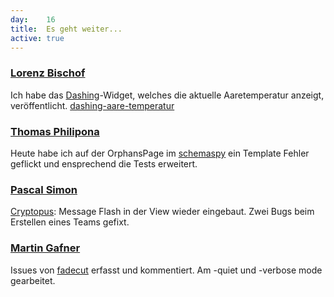 ```yaml
---
day: 	16
title:	Es geht weiter...
active: true
---
```


### [Lorenz Bischof](https://github.com/lbischof)
Ich habe das [Dashing](http://dashing.io)-Widget, welches die aktuelle Aaretemperatur anzeigt, veröffentlicht. [dashing-aare-temperatur](https://github.com/lbischof/dashing-aare-temperatur)

### [Thomas Philipona](https://github.com/phil-pona)
Heute habe ich auf der OrphansPage im [schemaspy](https://github.com/drnoa/schemaspy) ein Template Fehler geflickt und ensprechend die Tests erweitert.

### [Pascal Simon](https://github.com/psunix)
[Cryptopus](https://github.com/puzzle/cryptopus): Message Flash in der View wieder eingebaut. Zwei Bugs beim Erstellen eines Teams gefixt.

### [Martin Gafner](https://github.com/mgafner)
Issues von [fadecut](https://github.com/fadecut/fadecut) erfasst und kommentiert. Am -quiet und -verbose mode gearbeitet.
